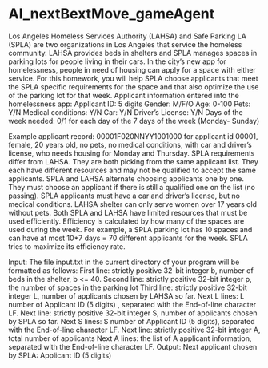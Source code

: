 # AI_nextBextMove_gameAgent
Los Angeles Homeless Services Authority (LAHSA) and Safe Parking LA (SPLA) are two organizations in Los Angeles that service the homeless community. LAHSA provides beds in shelters and SPLA manages spaces in parking lots for people living in their cars. In the city’s new app for homelessness, people in need of housing can apply for a space with either service. For this homework, you will help SPLA choose applicants that meet the SPLA specific requirements for the space and that also optimize the use of the parking lot for that week.
Applicant information entered into the homelessness app: Applicant ID: 5 digits
Gender: M/F/O
Age: 0-100
Pets: Y/N
Medical conditions: Y/N
Car: Y/N
Driver’s License: Y/N
Days of the week needed: 0/1 for each day of the 7 days of the week (Monday- Sunday)

Example applicant record: 00001F020NNYY1001000 for applicant id 00001, female, 20 years old, no pets, no medical conditions, with car and driver’s license, who needs housing for Monday and Thursday.
SPLA requirements differ from LAHSA. They are both picking from the same applicant list. They each have different resources and may not be qualified to accept the same applicants. SPLA and LAHSA alternate choosing applicants one by one. They must choose an applicant if there is still a qualified one on the list (no passing). SPLA applicants must have a car and driver’s license, but no medical conditions. LAHSA shelter can only serve women over 17 years old without pets. Both SPLA and LAHSA have limited resources that must be used efficiently. Efficiency is calculated by how many of the spaces are used during the week. For example, a SPLA parking lot has 10 spaces and can have at most 10*7 days = 70 different applicants for the week. SPLA tries to maximize its efficiency rate.

Input: The file input.txt in the current directory of your program will be formatted as follows:
First line: strictly positive 32-bit integer b, number of beds in the shelter, b <= 40.
Second line: strictly positive 32-bit integer p, the number of spaces in the parking lot
Third line: strictly positive 32-bit integer L, number of applicants chosen by LAHSA so far.
Next L lines: L number of Applicant ID (5 digits) , separated with the End-of-line character LF.
Next line: strictly positive 32-bit integer S, number of applicants chosen by SPLA so far. Next S lines: S number of Applicant ID (5 digits), separated with the End-of-line
character LF.
Next line: strictly positive 32-bit integer A, total number of applicants
Next A lines: the list of A applicant information, separated with the End-of-line character LF.
Output:
Next applicant chosen by SPLA: Applicant ID (5 digits)
